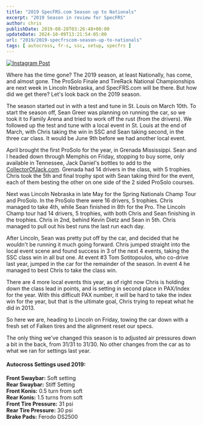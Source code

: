 ```yaml
---
title: "2019 SpecFRS.com Season up to Nationals"
excerpt: "2019 Season in review for SpecFRS"
author: chris
publishDate: 2019-08-28T03:26:48+00:00
updateDate: 2024-10-09T13:21:54-05:00
url: "2019/2019-specfrscom-season-up-to-nationals"
tags: [ autocross, fr-s, ssc, setup, specfrs ]
---
```


[![Instagram Post](https://www.instagram.com/p/BwS-GexFfU8/)](https://www.instagram.com/p/BwS-GexFfU8/ "View this post on Instagram")

Where has the time gone? The 2019 season, at least Nationally, has come, and almost gone. The ProSolo Finale and TireRack National Championships are next week in Lincoln Nebraska, and SpecFRS.com will be there. But how did we get there? Let's look back on the 2019 season.

The season started out in with a test and tune in St. Louis on March 10th. To start the season off, Sean Greer was planning on running the car, so we took it to Family Arena and tried to work off the rust (from the drivers). We followed up the test and tune with a local event in St. Louis at the end of March, with Chris taking the win in SSC and Sean taking second, in the three car class. It would be June 9th before we had another local event.

April brought the first ProSolo for the year, in Grenada Mississippi. Sean and I headed down through Memphis on Friday, stopping to buy some, only available in Tennessee, Jack Daniel's bottles to add to the [CollectorOfJack.com](https://www.CollectorOfJack.com). Grenada had 14 drivers in the class, with 5 trophies. Chris took the 5th and final trophy spot with Sean taking third for the event, each of them besting the other on one side of the 2 sided ProSolo courses.

Next was Lincoln Nebraska in late May for the Spring Nationals Champ Tour and ProSolo. In the ProSolo there were 16 drivers, 5 trophies. Chris managed to take 4th, while Sean finished in 8th for the Pro. The Lincoln Champ tour had 14 drivers, 5 trophies, with both Chris and Sean finishing in the trophies. Chris in 2nd, behind Kevin Dietz and Sean in 5th. Chris managed to pull out his best runs the last run each day.

After Lincoln, Sean was pretty put off by the car, and decided that he wouldn't be running it much going forward. Chris jumped straight into the local event scene and found success in 3 of the next 4 events, taking the SSC class win in all but one. At event #3 Tom Sotitopoulos, who co-drive last year, jumped in the car for the remainder of the season. In event 4 he managed to best Chris to take the class win.

There are 4 more local events this year, as of right now Chris is holding down the class lead in points, and is setting in second place in PAX/Index for the year. With this difficult PAX number, it will be hard to take the index win for the year, but that is the ultimate goal, Chris trying to repeat what he did in 2013.

So here we are, heading to Lincoln on Friday, towing the car down with a fresh set of Falken tires and the alignment reset our specs.

The only thing we've changed this season is to adjusted air pressures down a bit in the back, from 31/31 to 31/30. No other changes from the car as to what we ran for settings last year.

#### Autocross Settings used 2019:
**Front Swaybar:** Soft setting  
**Rear Swaybar:** Stiff Setting  
**Front Konis:** 0.5 turn from soft  
**Rear Konis:** 1.5 turns from soft  
**Front Tire Pressure:** 31 psi  
**Rear Tire Pressure:** 30 psi  
**Brake Pads:** Ferodo DS2500

